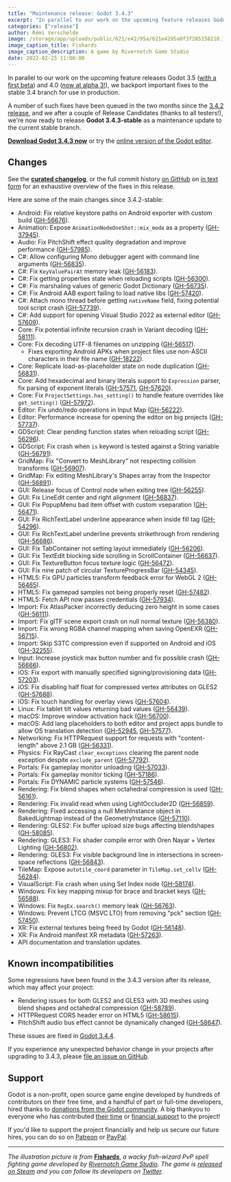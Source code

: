 ```yaml
---
title: "Maintenance release: Godot 3.4.3"
excerpt: "In parallel to our work on the upcoming feature releases Godot 3.5 and 4.0, we backport important fixes to the stable 3.4 branch for use in production. After several weeks of user testing, we're now ready to release Godot 3.4.3 as a maintenance update for all users."
categories: ["release"]
author: Rémi Verschelde
image: /storage/app/uploads/public/621/e42/95a/621e4295a0f3f285158210.jpg
image_caption_title: Fishards 
image_caption_description: A game by Rivernotch Game Studio
date: 2022-02-25 11:00:00
---
```


In parallel to our work on the upcoming feature releases Godot 3.5 ([with a first beta](/article/dev-snapshot-godot-3-5-beta-1)) and 4.0 ([now at alpha 3!](/article/dev-snapshot-godot-4-0-alpha-3)), we backport important fixes to the stable 3.4 branch for use in production.

A number of such fixes have been queued in the two months since the [3.4.2 release](/article/maintenance-release-godot-3-4-2), and we after a couple of Release Candidates (thanks to all testers!), we're now ready to release **Godot 3.4.3-stable** as a maintenance update to the current stable branch.

[**Download Godot 3.4.3 now**](/download) or try the [online version of the Godot editor](https://editor.godotengine.org/3.4.3.stable/).

## Changes

See the [**curated changelog**](https://github.com/godotengine/godot/blob/3.4.3-stable/CHANGELOG.md), or the full commit history [on GitHub](https://github.com/godotengine/godot/compare/3.4.2-stable...3.4.3-stable) on [in text form](https://downloads.tuxfamily.org/godotengine/3.4.3/Godot_v3.4.3-stable_changelog_chrono.txt) for an exhaustive overview of the fixes in this release.

Here are some of the main changes since 3.4.2-stable:

- Android: Fix relative keystore paths on Android exporter with custom build ([GH-56676](https://github.com/godotengine/godot/pull/56676)).
- Animation: Expose `AnimationNodeOneShot::mix_mode` as a property ([GH-37945](https://github.com/godotengine/godot/pull/37945)).
- Audio: Fix PitchShift effect quality degradation and improve performance ([GH-57985](https://github.com/godotengine/godot/pull/57985)).
- C#: Allow configuring Mono debugger agent with command line arguments ([GH-56835](https://github.com/godotengine/godot/pull/56835)).
- C#: Fix `KeyValuePairAt` memory leak ([GH-56183](https://github.com/godotengine/godot/pull/56183)).
- C#: Fix getting properties state when reloading scripts ([GH-56300](https://github.com/godotengine/godot/pull/56300)).
- C#: Fix marshaling values of generic Godot Dictionary ([GH-56735](https://github.com/godotengine/godot/pull/56735)).
- C#: Fix Android AAB export failing to load native libs ([GH-57420](https://github.com/godotengine/godot/pull/57420)).
- C#: Attach mono thread before getting `nativeName` field, fixing potential tool script crash ([GH-57739](https://github.com/godotengine/godot/pull/57739)).
- C#: Add support for opening Visual Studio 2022 as external editor ([GH-57609](https://github.com/godotengine/godot/pull/57609)).
- Core: Fix potential infinite recursion crash in Variant decoding ([GH-58111](https://github.com/godotengine/godot/pull/58111)).
- Core: Fix decoding UTF-8 filenames on unzipping ([GH-56517](https://github.com/godotengine/godot/pull/56517)).
  * Fixes exporting Android APKs when project files use non-ASCII characters in their file name ([GH-18222](https://github.com/godotengine/godot/issues/18222)).
- Core: Replicate load-as-placeholder state on node duplication ([GH-56831](https://github.com/godotengine/godot/pull/56831)).
- Core: Add hexadecimal and binary literals support to `Expression` parser, fix parsing of exponent literals ([GH-57571](https://github.com/godotengine/godot/pull/57571), [GH-57620](https://github.com/godotengine/godot/pull/57620)).
- Core: Fix `ProjectSettings.has_setting()` to handle feature overrides like `get_setting()` ([GH-57972](https://github.com/godotengine/godot/pull/57972)).
- Editor: Fix undo/redo operations in Input Map ([GH-56222](https://github.com/godotengine/godot/pull/56222)).
- Editor: Performance increase for opening the editor on big projects ([GH-57737](https://github.com/godotengine/godot/pull/57737)).
- GDScript: Clear pending function states when reloading script ([GH-56296](https://github.com/godotengine/godot/pull/56296)).
- GDScript: Fix crash when `is` keyword is tested against a String variable ([GH-56791](https://github.com/godotengine/godot/pull/56791)).
- GridMap: Fix "Convert to MeshLibrary" not respecting collision transforms ([GH-56907](https://github.com/godotengine/godot/pull/56907)).
- GridMap: Fix editing MeshLibrary's Shapes array from the Inspector ([GH-56891](https://github.com/godotengine/godot/pull/56891)).
- GUI: Release focus of Control node when exiting tree ([GH-56255](https://github.com/godotengine/godot/pull/56255)).
- GUI: Fix LineEdit center and right alignment ([GH-56837](https://github.com/godotengine/godot/pull/56837)).
- GUI: Fix PopupMenu bad item offset with custom vseparation ([GH-56471](https://github.com/godotengine/godot/pull/56471)).
- GUI: Fix RichTextLabel underline appearance when inside fill tag ([GH-54296](https://github.com/godotengine/godot/pull/54296)).
- GUI: Fix RichTextLabel underline prevents strikethrough from rendering ([GH-56686](https://github.com/godotengine/godot/pull/56686)).
- GUI: Fix TabContainer not setting layout immediately ([GH-56206](https://github.com/godotengine/godot/pull/56206)).
- GUI: Fix TextEdit blocking side scrolling in ScrollContainer ([GH-56637](https://github.com/godotengine/godot/pull/56637)).
- GUI: Fix TextureButton focus texture logic ([GH-56472](https://github.com/godotengine/godot/pull/56472)).
- GUI: Fix nine patch of circular TextureProgressBar ([GH-54345](https://github.com/godotengine/godot/pull/54345)).
- HTML5: Fix GPU particles transform feedback error for WebGL 2 ([GH-56465](https://github.com/godotengine/godot/pull/56465)).
- HTML5: Fix gamepad samples not being properly reset ([GH-57482](https://github.com/godotengine/godot/pull/57482)).
- HTML5: Fetch API now passes credentials ([GH-57934](https://github.com/godotengine/godot/pull/57934)).
- Import: Fix AtlasPacker incorrectly deducing zero height in some cases ([GH-56111](https://github.com/godotengine/godot/pull/56111)).
- Import: Fix glTF scene export crash on null normal texture ([GH-56380](https://github.com/godotengine/godot/pull/56380)).
- Import: Fix wrong RGBA channel mapping when saving OpenEXR ([GH-56715](https://github.com/godotengine/godot/pull/56715)).
- Import: Skip S3TC compression even if supported on Android and iOS ([GH-32255](https://github.com/godotengine/godot/pull/32255)).
- Input: Increase joystick max button number and fix possible crash ([GH-56666](https://github.com/godotengine/godot/pull/56666)).
- iOS: Fix export with manually specified signing/provisioning data ([GH-57203](https://github.com/godotengine/godot/pull/57203)).
- iOS: Fix disabling half float for compressed vertex attributes on GLES2 ([GH-57688](https://github.com/godotengine/godot/pull/57688)).
- iOS: Fix touch handling for overlay views ([GH-57604](https://github.com/godotengine/godot/pull/57604)).
- Linux: Fix tablet tilt values returning bad values ([GH-56439](https://github.com/godotengine/godot/pull/56439)).
- macOS: Improve window activation hack ([GH-56700](https://github.com/godotengine/godot/pull/56700)).
- macOS: Add lang placeholders to both editor and project apps bundle to allow OS translation detection ([GH-52945](https://github.com/godotengine/godot/pull/52945), [GH-57577](https://github.com/godotengine/godot/pull/57577)).
- Networking: Fix HTTPRequest support for requests with "content-length" above 2.1 GB ([GH-56331](https://github.com/godotengine/godot/pull/56331)).
- Physics: Fix RayCast `clear_exceptions` clearing the parent node exception despite `exclude_parent` ([GH-57792](https://github.com/godotengine/godot/pull/57792)).
- Portals: Fix gameplay monitor unloading ([GH-57033](https://github.com/godotengine/godot/pull/57033)).
- Portals: Fix gameplay monitor ticking ([GH-57186](https://github.com/godotengine/godot/pull/57186)).
- Portals: Fix DYNAMIC particle systems ([GH-57546](https://github.com/godotengine/godot/pull/57546)).
- Rendering: Fix blend shapes when octahedral compression is used ([GH-56161](https://github.com/godotengine/godot/pull/56161)).
- Rendering: Fix invalid read when using LightOccluder2D ([GH-56859](https://github.com/godotengine/godot/pull/56859)).
- Rendering: Fixed accessing a null MeshInstance object in BakedLightmap instead of the GeometryInstance ([GH-57110](https://github.com/godotengine/godot/pull/57110)).
- Rendering: GLES2: Fix buffer upload size bugs affecting blendshapes ([GH-58085](https://github.com/godotengine/godot/pull/58085)).
- Rendering: GLES3: Fix shader compile error with Oren Nayar + Vertex Lighting ([GH-56802](https://github.com/godotengine/godot/pull/56802)).
- Rendering: GLES3: Fix visible background line in intersections in screen-space reflections ([GH-56843](https://github.com/godotengine/godot/pull/56843)).
- TileMap: Expose `autotile_coord` parameter in `TileMap.set_cellv` ([GH-56284](https://github.com/godotengine/godot/pull/56284)).
- VisualScript: Fix crash when using Set Index node ([GH-58174](https://github.com/godotengine/godot/pull/58174)).
- Windows: Fix key mapping mixup for brace and bracket keys ([GH-56588](https://github.com/godotengine/godot/pull/56588)).
- Windows: Fix `RegEx.search()` memory leak ([GH-56763](https://github.com/godotengine/godot/pull/56763)).
- Windows: Prevent LTCG (MSVC LTO) from removing "pck" section ([GH-57450](https://github.com/godotengine/godot/pull/57450)).
- XR: Fix external textures being freed by Godot ([GH-56148](https://github.com/godotengine/godot/pull/56148)).
- XR: Fix Android manifest XR metadata ([GH-57263](https://github.com/godotengine/godot/pull/57263)).
- API documentation and translation updates.

## Known incompatibilities

Some regressions have been found in the 3.4.3 version after its release, which may affect your project:

- Rendering issues for both GLES2 and GLES3 with 3D meshes using blend shapes and octahedral compression ([GH-58789](https://github.com/godotengine/godot/issues/58789)).
- HTTPRequest CORS header error on HTML5 ([GH-58615](https://github.com/godotengine/godot/issues/58615)).
- PitchShift audio bus effect cannot be dynamically changed ([GH-58647](https://github.com/godotengine/godot/issues/58647)).

These issues are fixed in [Godot 3.4.4](/article/maintenance-release-godot-3-4-4).

If you experience any unexpected behavior change in your projects after upgrading to 3.4.3, please [file an issue on GitHub](https://github.com/godotengine/godot/issues).

## Support

Godot is a non-profit, open source game engine developed by hundreds of contributors on their free time, and a handful of part or full-time developers, hired thanks to [donations from the Godot community](/donate). A big thankyou to everyone who has contributed [their time](https://github.com/godotengine/godot/blob/master/AUTHORS.md) or [financial support](https://github.com/godotengine/godot/blob/master/DONORS.md) to the project!

If you'd like to support the project financially and help us secure our future hires, you can do so on [Patreon](https://www.patreon.com/godotengine) or [PayPal](/donate).

----

*The illustration picture is from* [**Fishards**](https://store.steampowered.com/app/1637140/Fishards/), *a wacky fish-wizard PvP spell fighting game developed by [Rivernotch Game Studio](https://twitter.com/rivernotch). The game is [released on Steam](https://store.steampowered.com/app/1637140/Fishards/) and you can follow its developers on [Twitter](https://twitter.com/rivernotch).*